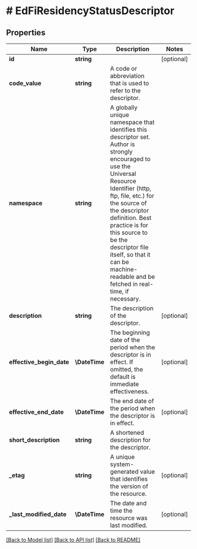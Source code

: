# # EdFiResidencyStatusDescriptor

## Properties

Name | Type | Description | Notes
------------ | ------------- | ------------- | -------------
**id** | **string** |  | [optional]
**code_value** | **string** | A code or abbreviation that is used to refer to the descriptor. |
**namespace** | **string** | A globally unique namespace that identifies this descriptor set. Author is strongly encouraged to use the Universal Resource Identifier (http, ftp, file, etc.) for the source of the descriptor definition. Best practice is for this source to be the descriptor file itself, so that it can be machine-readable and be fetched in real-time, if necessary. |
**description** | **string** | The description of the descriptor. | [optional]
**effective_begin_date** | **\DateTime** | The beginning date of the period when the descriptor is in effect. If omitted, the default is immediate effectiveness. | [optional]
**effective_end_date** | **\DateTime** | The end date of the period when the descriptor is in effect. | [optional]
**short_description** | **string** | A shortened description for the descriptor. |
**_etag** | **string** | A unique system-generated value that identifies the version of the resource. | [optional]
**_last_modified_date** | **\DateTime** | The date and time the resource was last modified. | [optional]

[[Back to Model list]](../../README.md#models) [[Back to API list]](../../README.md#endpoints) [[Back to README]](../../README.md)

